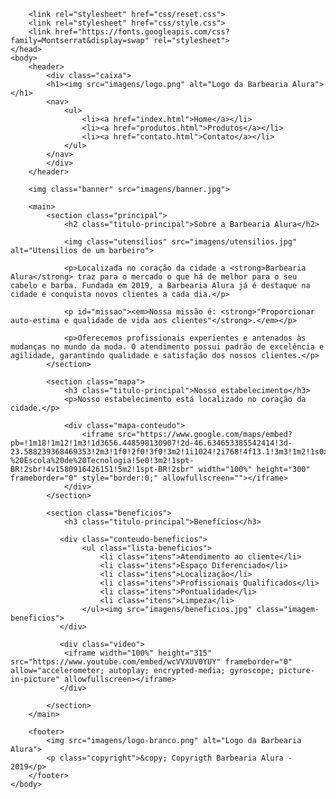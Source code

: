 <!DOCTYPE html>
<html lang="pt-br">
    <head>
        <meta charset="UTF-8">
        <meta name="viewport" content="width=device-width">
        <title>Barbearia Alura</title>

        <link rel="stylesheet" href="css/reset.css">
        <link rel="stylesheet" href="css/style.css">
        <link href="https://fonts.googleapis.com/css?family=Montserrat&display=swap" rel="stylesheet">
    </head>
    <body>
        <header>
            <div class="caixa">
            <h1><img src="imagens/logo.png" alt="Logo da Barbearia Alura"></h1>
            <nav>
                <ul>
                    <li><a href="index.html">Home</a></li>
                    <li><a href="produtos.html">Produtos</a></li>
                    <li><a href="contato.html">Contato</a></li>
                </ul>
            </nav>
            </div>
        </header>

        <img class="banner" src="imagens/banner.jpg">

        <main>
            <section class="principal">
                <h2 class="titulo-principal">Sobre a Barbearia Alura</h2>

                <img class="utensilios" src="imagens/utensilios.jpg" alt="Utensilios de um barbeiro">

                <p>Localizada no coração da cidade a <strong>Barbearia Alura</strong> traz para o mercado o que há de melhor para o seu cabelo e barba. Fundada em 2019, a Barbearia Alura já é destaque na cidade e conquista novos clientes a cada dia.</p>

                <p id="missao"><em>Nossa missão é: <strong>"Proporcionar auto-estima e qualidade de vida aos clientes"</strong>.</em></p>

                <p>Oferecemos profissionais experientes e antenados às mudanças no mundo da moda. O atendimento possui padrão de excelência e agilidade, garantindo qualidade e satisfação dos nossos clientes.</p>
            </section>

            <section class="mapa">
                <h3 class="titulo-principal">Nosso estabelecimento</h3>
                <p>Nosso estabelecimento está localizado no coração da cidade.</p>

                <div class="mapa-conteudo">
                    <iframe src="https://www.google.com/maps/embed?pb=!1m18!1m12!1m3!1d3656.448598130907!2d-46.634653385542414!3d-23.588239368469353!2m3!1f0!2f0!3f0!3m2!1i1024!2i768!4f13.1!3m3!1m2!1s0x94ce5a2b2ed7f3a1%3A0xab35da2f5ca62674!2sCaelum%20-%20Escola%20de%20Tecnologia!5e0!3m2!1spt-BR!2sbr!4v1580916426151!5m2!1spt-BR!2sbr" width="100%" height="300" frameborder="0" style="border:0;" allowfullscreen=""></iframe>
                </div>
            </section>

            <section class="beneficios">
                <h3 class="titulo-principal">Benefícios</h3>

               <div class="conteudo-beneficios">
                    <ul class="lista-beneficios">
                        <li class="itens">Atendimento ao cliente</li>
                        <li class="itens">Espaço Diferenciado</li>
                        <li class="itens">Localização</li>
                        <li class="itens">Profissionais Qualificados</li>
                        <li class="itens">Pontualidade</li>
                        <li class="itens">Limpeza</li>
                    </ul><img src="imagens/beneficios.jpg" class="imagem-beneficios">
               </div>

               <div class="video">
                <iframe width="100%" height="315" src="https://www.youtube.com/embed/wcVVXUV0YUY" frameborder="0" allow="accelerometer; autoplay; encrypted-media; gyroscope; picture-in-picture" allowfullscreen></iframe>
               </div>

            </section>
        </main>

        <footer>
            <img src="imagens/logo-branco.png" alt="Logo da Barbearia Alura">
            <p class="copyright">&copy; Copyrigth Barbearia Alura - 2019</p>
        </footer>
    </body>
</html>
